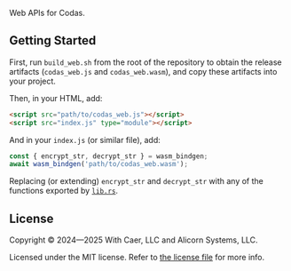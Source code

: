 Web APIs for Codas.

## Getting Started

First, run `build_web.sh` from the root of the repository to
obtain the release artifacts (`codas_web.js` and `codas_web.wasm`),
and copy these artifacts into your project.

Then, in your HTML, add:

```html
<script src="path/to/codas_web.js"></script>
<script src="index.js" type="module"></script>
```

And in your `index.js` (or similar file), add:

```js
const { encrypt_str, decrypt_str } = wasm_bindgen;
await wasm_bindgen('path/to/codas_web.wasm');
```

Replacing (or extending) `encrypt_str` and `decrypt_str`
with any of the functions exported by [`lib.rs`](src/lib.rs).

## License

Copyright © 2024—2025 With Caer, LLC and Alicorn Systems, LLC.

Licensed under the MIT license. Refer to [the license file](../LICENSE.txt) for more info.
